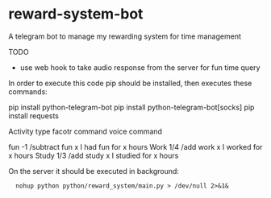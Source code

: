 # reward-system-bot
A telegram bot to manage my rewarding system for time management

TODO 
- use web hook to take audio response from the server for fun time query


In order to execute this code pip should be installed, then executes these commands:

pip install python-telegram-bot
pip install python-telegram-bot[socks]
pip install requests

Activity type   facotr          command                 voice command

fun             -1              /subtract fun x         I had fun for x hours 
Work            1/4             /add work x             I worked for x hours
Study           1/3             /add study x            I studied for x hours


On the server it should be executed in background:
      
      nohup python python/reward_system/main.py > /dev/null 2>&1&
